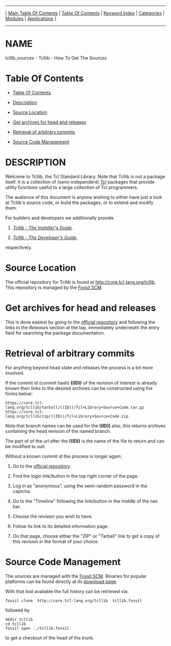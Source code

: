 
[//000000001]: # (tcllib\_sources \- )
[//000000002]: # (Generated from file 'tcllib\_sources\.man' by tcllib/doctools with format 'markdown')
[//000000003]: # (tcllib\_sources\(n\) 1 tcllib "")

<hr> [ <a href="../../../toc.md">Main Table Of Contents</a> &#124; <a
href="../../toc.md">Table Of Contents</a> &#124; <a
href="../../../index.md">Keyword Index</a> &#124; <a
href="../../../toc0.md">Categories</a> &#124; <a
href="../../../toc1.md">Modules</a> &#124; <a
href="../../../toc2.md">Applications</a> ] <hr>

# NAME

tcllib\_sources \- Tcllib \- How To Get The Sources

# <a name='toc'></a>Table Of Contents

  - [Table Of Contents](#toc)

  - [Description](#section1)

  - [Source Location](#section2)

  - [Get archives for head and releases](#section3)

  - [Retrieval of arbitrary commits](#section4)

  - [Source Code Management](#section5)

# <a name='description'></a>DESCRIPTION

Welcome to Tcllib, the Tcl Standard Library\. Note that Tcllib is not a package
itself\. It is a collection of \(semi\-independent\)
*[Tcl](\.\./\.\./\.\./index\.md\#tcl)* packages that provide utility functions
useful to a large collection of Tcl programmers\.

The audience of this document is anyone wishing to either have just a look at
Tcllib's source code, or build the packages, or to extend and modify them\.

For builders and developers we additionally provide

  1. *[Tcllib \- The Installer's Guide](tcllib\_installer\.md)*\.

  1. *[Tcllib \- The Developer's Guide](tcllib\_devguide\.md)*\.

respectively\.

# <a name='section2'></a>Source Location

The official repository for Tcllib is found at
[http://core\.tcl\-lang\.org/tcllib](http://core\.tcl\-lang\.org/tcllib)\. This
repository is managed by the [Fossil SCM](http://www\.fossil\-scm\.org)\.

# <a name='section3'></a>Get archives for head and releases

This is done easiest by going to the [official
repository](http://core\.tcl\-lang\.org/tcllib) and following the links in the
*Releases* section at the top, immediately underneath the entry field for
searching the package documentation\.

# <a name='section4'></a>Retrieval of arbitrary commits

For anything beyond head state and releases the process is a bit more involved\.

If the commit id \(commit hash\) __\(\(ID\)\)__ of the revision of interest is
already known then links to the desired archives can be constructed using the
forms below:

    https://core.tcl-lang.org/tcllib/tarball/((ID))/Tcl+Library+Source+Code.tar.gz
    https://core.tcl-lang.org/tcllib/zip/((ID))/Tcl+Library+Source+Code.zip

Note that branch names can be used for the __\(\(ID\)\)__ also, this returns
archives containing the head revision of the named branch\.

The part of of the url after the __\(\(ID\)\)__ is the name of the file to
return and can be modified to suit\.

Without a known commit id the process is longer again:

  1. Go to the [official repository](http://core\.tcl\-lang\.org/tcllib)\.

  1. Find the login link/button in the top right corner of the page\.

  1. Log in as "anonymous", using the semi\-random password in the captcha\.

  1. Go to the "Timeline" following the link/button in the middle of the nav
     bar\.

  1. Choose the revision you wish to have\.

  1. Follow its link to its detailed information page\.

  1. On that page, choose either the "ZIP" or "Tarball" link to get a copy of
     this revision in the format of your choice\.

# <a name='section5'></a>Source Code Management

The sources are managed with the [Fossil SCM](http://www\.fossil\-scm\.org)\.
Binaries for popular platforms can be found directly at its [download
page](http://www\.fossil\-scm\.org/download\.html)\.

With that tool available the full history can be retrieved via:

    fossil clone  http://core.tcl-lang.org/tcllib  tcllib.fossil

followed by

    mkdir tcllib
    cd tcllib
    fossil open ../tcllib.fossil

to get a checkout of the head of the trunk\.
